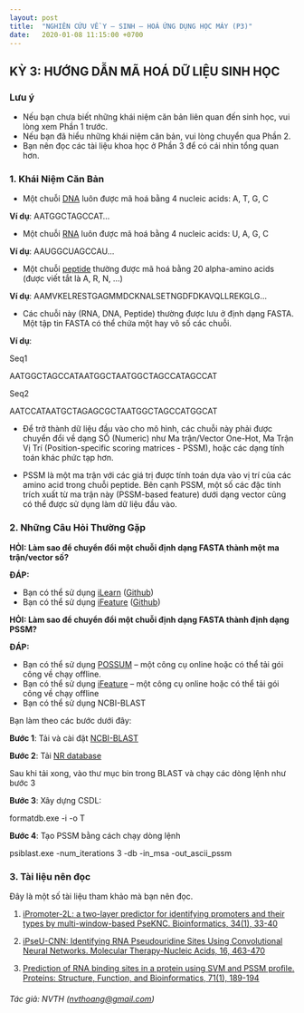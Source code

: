 ```yaml
---
layout: post
title:  "NGHIÊN CỨU VỀ Y – SINH – HOÁ ỨNG DỤNG HỌC MÁY (P3)"
date:   2020-01-08 11:15:00 +0700
---
```


## KỲ 3: HƯỚNG DẪN MÃ HOÁ DỮ LIỆU SINH HỌC
### Lưu ý
 - Nếu bạn chưa biết những khái niệm căn bản liên quan đến sinh học, vui lòng xem Phần 1 trước.
 - Nếu bạn đã hiểu những khái niệm căn bản, vui lòng chuyển qua Phần 2.
 - Bạn nên đọc các tài liệu khoa học ở Phần 3 để có cái nhìn tổng quan hơn.

### 1. Khái Niệm Căn Bản
- Một chuỗi [DNA](https://en.wikipedia.org/wiki/DNA) luôn được mã hoá bằng 4 nucleic acids: A, T, G, C

**Ví dụ**: AATGGCTAGCCAT…

- Một chuỗi [RNA](https://en.wikipedia.org/wiki/RNA) luôn được mã hoá bằng 4 nucleic acids: U, A, G, C

**Ví dụ**: AAUGGCUAGCCAU…
 
- Một chuỗi [peptide](https://en.wikipedia.org/wiki/Peptide) thường được mã hoá bằng 20 alpha-amino acids (được viết tắt là  A, R, N, …)

**Ví dụ**: AAMVKELRESTGAGMMDCKNALSETNGDFDKAVQLLREKGLG…

- Các chuỗi này (RNA, DNA, Peptide) thường được lưu ở định dạng FASTA. Một tập tin FASTA có thể chứa một hay vô số các chuỗi.

**Ví dụ**:

Seq1

AATGGCTAGCCATAATGGCTAATGGCTAGCCATAGCCAT

Seq2

AATCCATAATGCTAGAGCGCTAATGGCTAGCCATGGCAT

- Để trở thành dữ liệu đầu vào cho mô hình, các chuỗi này phải được chuyển đổi về dạng SỐ (Numeric) như Ma trận/Vector One-Hot, Ma Trận Vị Trí (Position-specific scoring matrices - PSSM), hoặc các dạng tính toán khác phức tạp hơn. 

- PSSM là một ma trận với các giá trị được tính toán dựa vào vị trí của các amino acid trong chuỗi peptide. Bên cạnh PSSM, một số các đặc tính trích xuất từ ma trận này (PSSM-based feature) dưới dạng vector cũng có thể được sử dụng làm dữ liệu đầu vào.  

### 2. Những Câu Hỏi Thường Gặp
**HỎI: Làm sao để chuyển đổi một chuỗi định dạng FASTA thành một ma trận/vector số?**

**ĐÁP:** 
- Bạn có thể sử dụng [iLearn](https://academic.oup.com/bib/advance-article/doi/10.1093/bib/bbz041/5475015) 
([Github](https://github.com/Superzchen/iLearn))
- Bạn có thể sử dụng [iFeature](https://academic.oup.com/bioinformatics/article/34/14/2499/4924718) 
([Github](https://github.com/Superzchen/iFeature))

**HỎI: Làm sao để chuyển đổi một chuỗi định dạng FASTA thành định dạng PSSM?**

**ĐÁP:** 
- Bạn có thể sử dụng [POSSUM](http://possum.erc.monash.edu/) – một công cụ online hoặc có thể tải gói công về chạy offline.
- Bạn có thể sử dụng [iFeature](https://academic.oup.com/bioinformatics/article/34/14/2499/4924718) – một công cụ online hoặc có thể tải gói công về chạy offline
- Bạn có thể sử dụng NCBI-BLAST

Bạn làm theo các bước dưới đây:

**Bước 1**: Tải và cài đặt [NCBI-BLAST](ftp://ftp.ncbi.nlm.nih.gov/blast/executables/blast+/LATEST/)

**Bước 2**: Tải [NR database](ftp://ftp.ncbi.nlm.nih.gov/blast/db/FASTA/nr.gz) 

Sau khi tải xong, vào thư mục bin trong BLAST và chạy các dòng lệnh như bước 3

**Bước 3**: Xây dựng CSDL: 

formatdb.exe -i <NR Database file> -o T 
 
**Bước 4**: Tạo PSSM bằng cách chạy dòng lệnh

psiblast.exe -num_iterations 3 -db <NR Database file> -in_msa <Fasta file> -out_ascii_pssm <PSSM Output file> 

### 3. Tài liệu nên đọc

Đây là một số tài liệu tham khảo mà bạn nên đọc.

1. [iPromoter-2L: a two-layer predictor for identifying promoters and their types by multi-window-based PseKNC. Bioinformatics, 34(1), 33-40](https://academic.oup.com/bioinformatics/article/34/1/33/4158035)

2. [iPseU-CNN: Identifying RNA Pseudouridine Sites Using Convolutional Neural Networks. Molecular Therapy-Nucleic Acids, 16, 463-470](https://www.sciencedirect.com/science/article/pii/S216225311930071X)

3. [Prediction of RNA binding sites in a protein using SVM and PSSM profile. Proteins: Structure, Function, and Bioinformatics, 71(1), 189-194](https://onlinelibrary.wiley.com/doi/full/10.1002/prot.21677)

###### Tác giả: NVTH (nvthoang@gmail.com)

